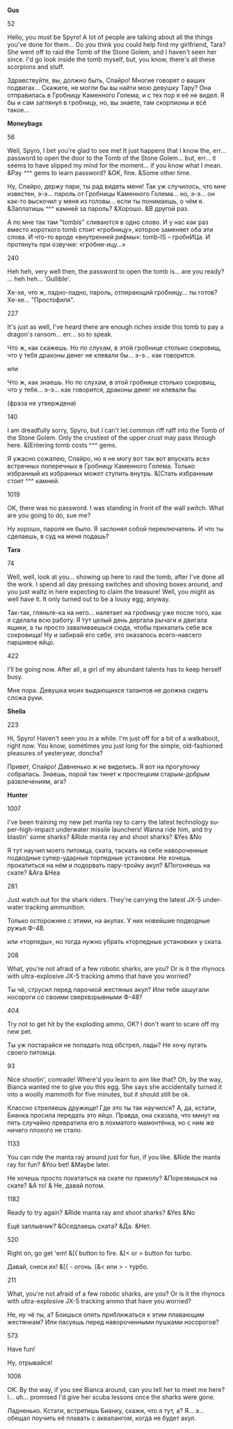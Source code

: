 **Gus**

52

<span lang="en-US">Hello, you must be Spyro! A lot of people are talking about all the things you've done for them... Do you think you could help find my girlfriend, Tara? She went off to raid the Tomb of the Stone Golem, and I haven't seen her since. I'd go look inside the tomb myself, but, you know, there's all these scorpions and stuff.</span>

Здравствуйте, вы, должно быть, Спайро! Многие говорят о ваших подвигах… Скажите, не могли бы вы найти мою девушку Тару? Она отправилась в Гробницу Каменного Голема, и с тех пор я её не видел. Я бы и сам заглянул в гробницу, но, вы знаете, там скорпионы и всё такое…

**Moneybags**

56

<span lang="en-US">Well, Spyro, I bet you're glad to see me! It just happens that I know the, err... password to open the door to the Tomb of the Stone Golem... but, err... it seems to have slipped my mind for the moment... if you know what I mean. &Pay ^^^ gems to learn password? &OK, fine. &Some other time.</span>

Ну, Спайро, держу пари, ты рад видеть меня! Так уж случилось, что мне известен, э-э... пароль от Гробницы Каменного Голема... но, э-э... он как-то выскочил у меня из головы... если ты понимаешь, о чём я. &Заплатишь ^^^ камней за пароль? <span lang="en-US">&Хорошо. &В другой раз.</span>

А по мне так там "tombis" сливаются в одно слово. И у нас как раз вместо короткого tomb стоит «гробницу», которое заменяет оба эти слова. И что-то вроде «внутренней рифмы»: tomb-IS – гробнИЦа. И протянуть при озвучке: «гробни-ицу…»

240

<span lang="en-US">Heh heh, very well then, the password to open the tomb is... are you ready? ... heh heh... </span>'Gullible'.

Хе-хе, что ж, ладно-ладно, пароль, отпирающий гробницу... ты готов? <span lang="en-US">Хе-хе... "Простофиля".</span>

227

<span lang="en-US">It's just as well, I've heard there are enough riches inside this tomb to pay a dragon's ransom... err... so to speak.</span>

Что ж, как скажешь. Но по слухам, в этой гробнице столько сокровищ, что у тебя драконы денег не клевали бы… э-э… как говорится.

или

Что ж, как знаешь. Но по слухам, в этой гробнице столько сокровищ, что у тебя… э-э… как говорится, драконы денег не клевали бы.

(фраза не утверждена)

140

<span lang="en-US">I am dreadfully sorry, Spyro, but I can't let common riff raff into the Tomb of the Stone Golem. Only the crustiest of the upper crust may pass through here. </span>&\[Entering tomb costs ^^^ gems.

Я ужасно сожалею, Спайро, но я не могу вот так вот впускать всех встречных поперечных в Гробницу Каменного Голема. Только избранный из избранных может ступить внутрь. &\[Стать избранным стоит ^^^ камней.

1019

<span lang="en-US">OK, there was no password. I was standing in front of the wall switch. </span>What are you going to do, sue me?

Ну хорошо, пароля не было. Я заслонял собой переключатель. И что ты сделаешь, в суд на меня подашь?

**Tara**

74

<span lang="en-US">Well, well, look at you... showing up here to raid the tomb, after I've done all the work. I spend all day pressing switches and shoving boxes around, and you just waltz in here expecting to claim the treasure! Well, you might as well have it. It only turned out to be a lousy egg, anyway.</span>

Так-так, гляньте-ка на него… налетает на гробницу уже после того, как я сделала всю работу. Я тут целый день дергала рычаги и двигала ящики, а ты просто заваливаешься сюда, чтобы прихапать себе все сокровища! Ну и забирай его себе, это оказалось всего-навсего паршивое яйцо.

422

<span lang="en-US">I'll be going now. After all, a girl of my abundant talents has to keep herself busy.</span>

Мне пора. Девушка моих выдающихся талантов не должна сидеть сложа руки.

**Sheila**

223

<span lang="en-US">Hi, Spyro! Haven't seen you in a while. I'm just off for a bit of a walkabout, right now. You know, sometimes you just long for the simple, old-fashioned pleasures of yesteryear, doncha?</span>

Привет, Спайро! Давненько ж не виделись. Я вот на прогулочку собралась. Знаешь, порой так тянет к простецким старым-добрым развлечениям, ага?

**Hunter**

1007

<span lang="en-US">I've been training my new pet manta ray to carry the latest technology super-high-impact underwater missile launchers! Wanna ride him, and try blastin' some sharks? &Ride manta ray and shoot sharks? </span>&Yes &No

Я тут научил моего питомца, ската, таскать на себе навороченные подводные супер-ударные торпедные установки. Не хочешь прокатиться на нём и подорвать пару-тройку акул? <span lang="en-US">&Погоняешь на скате? &Ага &Неа</span>

281

<span lang="en-US">Just watch out for the shark riders. They're carrying the latest JX-5 underwater tracking ammunition.</span>

Только осторожнее с этими, на акулах. У них новейшие подводные ружья Ф-48.

<span style="background: #ffffff">или «торпеды», но тогда нужно убрать «торпедные установки» у ската.</span>

208

<span lang="en-US">What, you're not afraid of a few robotic sharks, are you? Or is it the rhynocs with ultra-explosive JX-5 tracking ammo that have you worried?</span>

Ты чё, струсил перед парочкой жестяных акул? Или тебя зашугали носороги со своими сверхвзрывными Ф-48?

404

<span lang="en-US">Try not to get hit by the exploding ammo, OK? I don't want to scare off my new pet.</span>

Ты уж постарайся не попадать под обстрел, лады? Не хочу пугать своего питомца.

93

<span lang="en-US">Nice shootin', comrade! Where'd you learn to aim like that? Oh, by the way, Bianca wanted me to give you this egg. She says she accidentally turned it into a woolly mammoth for five minutes, but it should still be ok.</span>

Классно стреляешь дружище! Где это ты так научился? А, да, кстати, Бианка просила передать это яйцо. Правда, она сказала, что минут на пять случайно превратила его в лохматого мамонтёнка, но с ним же ничего плохого не стало.

1133

<span lang="en-US">You can ride the manta ray around just for fun, if you like. &Ride the manta ray for fun? </span>&You bet! &Maybe later.

Не хочешь просто покататься на скате по приколу? &Порезвишься на скате? &А то! <span lang="en-US">& Не, давай потом.</span>

1182

<span lang="en-US">Ready to try again? &Ride manta ray and shoot sharks? </span>&Yes &No

Ещё заплывчик? &Оседлаешь ската? &Да. &Нет.

520

<span lang="en-US">Right on, go get 'em! &\[{ button to fire. &\[&lt; or &gt; button for turbo.</span>

Давай, снеси их! &\[{ - огонь. \[&&lt; или &gt; - турбо.

211

<span lang="en-US">What, you're not afraid of a few robotic sharks, are you? Or is it the rhynocs with ultra-explosive JX-5 tracking ammo that have you worried?</span>

Не, ну чё ты, а? Боишься опять приближаться к этим плавающим жестянкам? Или пасуешь перед навороченными пушками носорогов?

573

Have fun!

Ну, отрывайся!

1006

[]()<span lang="en-US">OK. By the way, if you see Bianca around, can you tell her to meet me here? I... uh... promised I'd give her scuba lessons once the sharks were gone.</span>

Ладненько. Кстати, встретишь Бианку, скажи, что я тут, а? Я… э… обещал поучить её плавать с аквалангом, когда не будет акул.



